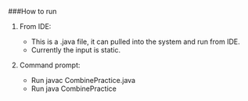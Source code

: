 ###How to run

1. From IDE:

    - This is a .java file, it can pulled into the system and run from IDE.
    - Currently the input is static.

2. Command prompt:
    - Run javac CombinePractice.java
    - Run java CombinePractice